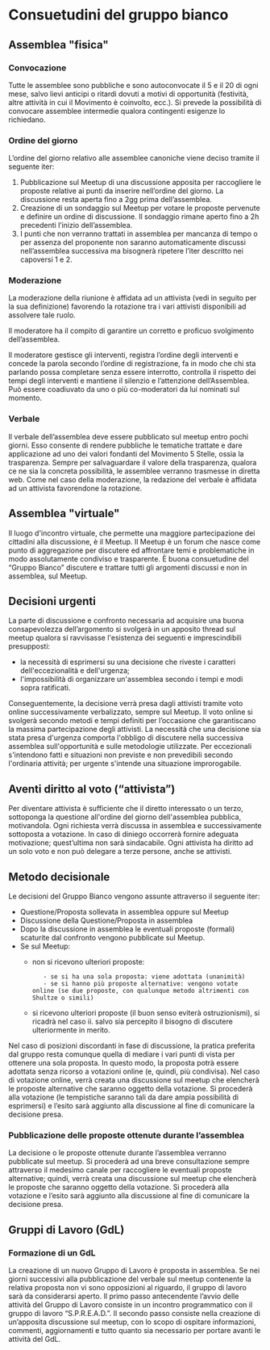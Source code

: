 # Consuetudini del gruppo bianco

## Assemblea "fisica"

### Convocazione

Tutte le assemblee sono pubbliche e sono autoconvocate il 5 e il 20 di ogni mese, salvo lievi anticipi o ritardi dovuti a motivi di opportunità (festività, altre attività in cui il Movimento è coinvolto, ecc.). Si prevede la possibilità di convocare assemblee intermedie qualora contingenti esigenze lo richiedano.

### Ordine del giorno

L’ordine del giorno relativo alle assemblee canoniche viene deciso tramite il seguente iter:

1. Pubblicazione sul Meetup di una discussione apposita per raccogliere le proposte relative ai punti da inserire nell’ordine del giorno. La discussione resta aperta fino a 2gg prima dell’assemblea.
2. Creazione di un sondaggio sul Meetup per votare le proposte pervenute e definire un ordine di discussione. Il sondaggio rimane aperto fino a 2h precedenti l’inizio dell’assemblea.
3. I punti che non verranno trattati in assemblea per mancanza di tempo o per assenza del proponente non saranno automaticamente discussi nell’assemblea successiva ma bisognerà ripetere l’iter descritto nei capoversi 1 e 2.

### Moderazione

La moderazione della riunione è affidata ad un attivista (vedi in seguito per la sua definizione) favorendo la rotazione tra i vari attivisti disponibili ad assolvere tale ruolo.

Il moderatore ha il compito di garantire un corretto e proficuo svolgimento dell’assemblea.

Il moderatore gestisce gli interventi, registra l’ordine degli interventi e concede la parola secondo l’ordine di registrazione, fa in modo che chi sta parlando possa completare senza essere interrotto, controlla il rispetto dei tempi degli interventi e mantiene il silenzio e l’attenzione dell’Assemblea. Può essere coadiuvato da uno o più co-moderatori da lui nominati sul momento.

### Verbale

Il verbale dell’assemblea deve essere pubblicato sul meetup entro pochi giorni. Esso consente di rendere pubbliche le tematiche trattate e dare applicazione ad uno dei valori fondanti del Movimento 5 Stelle, ossia la trasparenza. Sempre per salvaguardare il valore della trasparenza, qualora ce ne sia la concreta possibilità, le assemblee verranno trasmesse in diretta web. Come nel caso della moderazione, la redazione del verbale è affidata ad un attivista favorendone la rotazione.

## Assemblea "virtuale"

Il luogo d'incontro virtuale, che permette una maggiore partecipazione dei cittadini alla discussione, è il Meetup. Il Meetup è un forum che nasce come punto di aggregazione per discutere ed affrontare temi e problematiche in modo assolutamente condiviso e trasparente. È buona consuetudine del “Gruppo Bianco” discutere e trattare tutti gli argomenti discussi e non in assemblea, sul Meetup.

## Decisioni urgenti

La parte di discussione e confronto necessaria ad acquisire una buona consapevolezza dell’argomento si svolgerà in un apposito thread sul meetup qualora si ravvisasse l'esistenza dei seguenti e imprescindibili presupposti:

- la necessità di esprimersi su una decisione che riveste i caratteri dell'eccezionalità e dell'urgenza;
- l'impossibilità di organizzare un'assemblea secondo i tempi e modi sopra ratificati.

Conseguentemente, la decisione verrà presa dagli attivisti tramite voto online successivamente verbalizzato, sempre sul Meetup. Il voto online si svolgerà secondo metodi e tempi definiti per l’occasione che garantiscano la massima partecipazione degli attivisti.
La necessità che una decisione sia stata presa d'urgenza comporta l'obbligo di discutere nella successiva assemblea sull'opportunità e sulle metodologie utilizzate.
Per eccezionali s'intendono fatti e situazioni non previste e non prevedibili secondo l'ordinaria attività; per urgente s'intende una situazione improrogabile.

## Aventi diritto al voto (“attivista”)

Per diventare attivista è sufficiente che il diretto interessato o un terzo, sottoponga la questione all'ordine del giorno dell'assemblea pubblica, motivandola. Ogni richiesta verrà discussa in assemblea e successivamente sottoposta a votazione. In caso di diniego occorrerà fornire adeguata motivazione; quest’ultima non sarà sindacabile.
Ogni attivista ha diritto ad un solo voto e non può delegare a terze persone, anche se attivisti.

## Metodo decisionale

Le decisioni del Gruppo Bianco vengono assunte attraverso il seguente iter:

 - Questione/Proposta sollevata in assemblea oppure sul Meetup
 - Discussione della Questione/Proposta in assemblea
 - Dopo la discussione in assemblea le eventuali proposte (formali) scaturite dal confronto vengono pubblicate sul Meetup.
 - Se sul Meetup:
   - non si ricevono ulteriori proposte:

            - se si ha una sola proposta: viene adottata (unanimità)
            - se si hanno più proposte alternative: vengono votate online (se due proposte, con qualunque metodo altrimenti con Shultze o simili)

   - si ricevono ulteriori proposte (il buon senso eviterà ostruzionismi), si ricadrà nel caso ii. salvo sia percepito il bisogno di discutere ulteriormente in merito.


Nel caso di posizioni discordanti in fase di discussione, la pratica preferita dal gruppo resta comunque quella di mediare i vari punti di vista per ottenere una sola proposta. In questo modo, la proposta potrà essere adottata senza ricorso a votazioni online (e, quindi, più condivisa).
Nel caso di votazione online, verrà creata una discussione sul meetup che elencherà le proposte alternative che saranno oggetto della votazione. Si procederà alla votazione (le tempistiche saranno tali da dare ampia possibilità di esprimersi) e l’esito sarà aggiunto alla discussione al fine di comunicare la decisione presa.

### Pubblicazione delle proposte ottenute durante l’assemblea

La decisione o le proposte ottenute durante l’assemblea verranno pubblicate sul meetup. Si procederà ad una breve consultazione sempre attraverso il medesimo canale per raccogliere le eventuali proposte alternative; quindi, verrà creata una discussione sul meetup che elencherà le proposte che saranno oggetto della votazione. Si procederà alla votazione e l’esito sarà aggiunto alla discussione al fine di comunicare la decisione presa.

## Gruppi di Lavoro (GdL)

### Formazione di un GdL

La creazione di un nuovo Gruppo di Lavoro è proposta in assemblea. Se nei giorni successivi alla pubblicazione del verbale sul meetup contenente la relativa proposta non vi sono opposizioni al riguardo, il gruppo di lavoro sarà da considerarsi aperto. Il primo passo antecendente l’avvio delle attività del Gruppo di Lavoro consiste in un incontro programmatico con il gruppo di lavoro “S.P.R.E.A.D.”.
Il secondo passo consiste nella creazione di un’apposita discussione sul meetup, con lo scopo di ospitare informazioni, commenti, aggiornamenti e tutto quanto sia necessario per portare avanti le attività del GdL.
